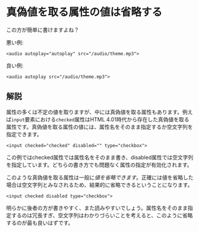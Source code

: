 # 真偽値を取る属性の値は省略する

この方が簡単に書けますよね？

悪い例:

    <audio autoplay="autoplay" src="/audio/theme.mp3">

良い例:

    <audio autoplay src="/audio/theme.mp3">


## 解説

属性の多くは不定の値を取りますが、中には真偽値を取る属性もあります。例えば`input`要素における`checked`属性はHTML 4.01時代から存在した真偽値を取る属性です。真偽値を取る属性の値には、属性名をそのまま指定するか空文字列を指定できます。

    <input checked="checked" disabled="" type="checkbox">

この例ではchecked属性では属性名をそのまま書き、disabled属性では空文字列を指定しています。どちらの書き方でも問題なく属性の指定が有効化されます。

このような真偽値を取る属性は一般に*値を省略できます*。正確には値を省略した場合は空文字列とみなされるため、結果的に省略できるということになります。

    <input checked disabled type="checkbox">

明らかに後者の方が書きやすく、また読みやすいでしょう。属性名をそのまま指定するのは冗長すぎ、空文字列はわかりづらいことを考えると、このように省略するのが最も良いはずです。
